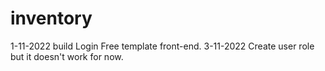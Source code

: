 # inventory
 1-11-2022 build Login Free template front-end.
 3-11-2022 Create user role but it doesn't work for now.

